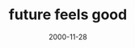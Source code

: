 ---
layout: base.njk
title : 'future feels good' 
view_title : 'future feels good' 
year : '2000' 
date : '2000-11-28' 
img_file : '/drawing/futurefeels.png' 
html_file : 'futurefeels' 
next_html : 'monstercoffee.html' 
year_order : '597' 
permalink : "title/{{html_file}}.html"
---